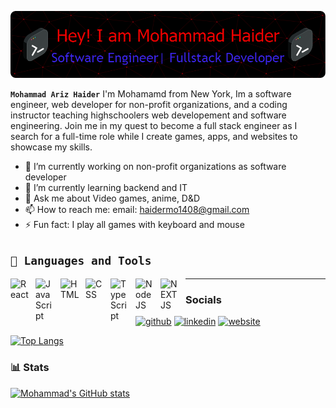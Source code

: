 ![Header](./github-header-image.png)

**` Mohammad Ariz Haider `**
I'm Mohamamd from New York, Im a software engineer, web developer for non-profit organizations, and a coding instructor teaching highschoolers web developement and software engineering. Join me in my quest to become a full stack engineer as I search for a full-time role while I create games, apps, and websites to showcase my skills.



- 🔭 I’m currently working on non-profit organizations as software developer 
- 🌱 I’m currently learning backend and IT 
- 💬 Ask me about Video games, anime, D&D 
- 📫 How to reach me: email: haidermo1408@gmail.com 
- ⚡ Fun fact: I play all games with keyboard and mouse

**`🧰 Languages and Tools`**
  ---
  <img align="left" alt="React" width="30px" style="padding-right:10px;" src="https://cdn.jsdelivr.net/gh/devicons/devicon/icons/react/react-original.svg" />
  <img align="left" alt="JavaScript" width="30px" style="padding-right:10px;" src="https://cdn.jsdelivr.net/gh/devicons/devicon/icons/javascript/javascript-plain.svg" />
  <img align="left" alt="HTML" width="30px" style="padding-right:10px;" src="https://cdn.jsdelivr.net/gh/devicons/devicon/icons/html5/html5-plain.svg" />
  <img align="left" alt="CSS" width="30px" style="padding-right:10px;" src="https://cdn.jsdelivr.net/gh/devicons/devicon/icons/css3/css3-plain.svg" />
  <img align="left" alt="TypeScript" width="30px" style="padding-right:10px;" src="https://cdn.jsdelivr.net/gh/devicons/devicon/icons/typescript/typescript-plain.svg" />
  <img align="left" alt="NodeJS" width="30px" style="padding-right:10px;" src="https://cdn.jsdelivr.net/gh/devicons/devicon/icons/nodejs/nodejs-original.svg" />
  <img align="left" alt="NEXTJS" width="30px" style="padding-right:10px;" src="https://cdn.jsdelivr.net/gh/devicons/devicon@latest/icons/nextjs/nextjs-original.svg" />
  
  ---
### Socials
  [<img src='https://cdn.jsdelivr.net/npm/simple-icons@3.0.1/icons/github.svg' alt='github' height='40'>](https://github.com/Ares-93)  [<img src="https://cdn.jsdelivr.net/gh/devicons/devicon@latest/icons/linkedin/linkedin-original.svg" alt='linkedin' height='40'>](https://www.linkedin.com/in/mhaider93/)  [<img src='https://cdn.jsdelivr.net/npm/simple-icons@3.0.1/icons/icloud.svg' alt='website' height='40'>](portflio)

  [![Top Langs](https://github-readme-stats.vercel.app/api/top-langs/?username=Ares-93)](https://github.com/anuraghazra/github-readme-stats)

### 📊 Stats
[![Mohammad's GitHub stats](https://github-readme-stats.vercel.app/api?username=Ares-93&show_icons=true&theme=github_dark)](https://github.com/anuraghazra/github-readme-stats)

